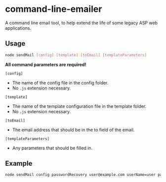 # command-line-emailer
A command line email tool, to help extend the life of some legacy ASP web applications.

## Usage

``` bash
node sendMail [config] [template] [toEmail] [templateParameters]
```

**All command parameters are required!**

`[config]`
- The name of the config file in the config folder.
- No `.js` extension necessary.

`[template]`
- The name of the template configuration file in the template folder.
- No `.js` extension necessary.

`[toEmail]`
- The email address that should be in the to field of the email.

`[templateParameters]`
- Any parameters that should be filled in.

## Example

```bash
node sendMail config passwordRecovery user@example.com userName=user password=newP@ssword
```
